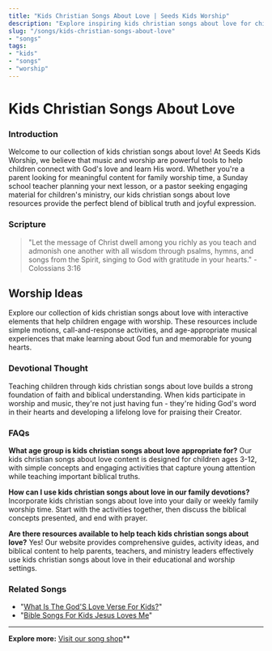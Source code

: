 ```yaml
---
title: "Kids Christian Songs About Love | Seeds Kids Worship"
description: "Explore inspiring kids christian songs about love for children's worship and faith development. Biblical music resources for families and ministry."
slug: "/songs/kids-christian-songs-about-love"
- "songs"
tags:
- "kids"
- "songs"
- "worship"
---
```


# Kids Christian Songs About Love

### Introduction

Welcome to our collection of kids christian songs about love! At Seeds Kids Worship, we believe that music and worship are powerful tools to help children connect with God's love and learn His word. Whether you're a parent looking for meaningful content for family worship time, a Sunday school teacher planning your next lesson, or a pastor seeking engaging material for children's ministry, our kids christian songs about love resources provide the perfect blend of biblical truth and joyful expression.

### Scripture

> "Let the message of Christ dwell among you richly as you teach and admonish one another with all wisdom through psalms, hymns, and songs from the Spirit, singing to God with gratitude in your hearts." - Colossians 3:16

## Worship Ideas

Explore our collection of kids christian songs about love with interactive elements that help children engage with worship. These resources include simple motions, call-and-response activities, and age-appropriate musical experiences that make learning about God fun and memorable for young hearts.

### Devotional Thought

Teaching children through kids christian songs about love builds a strong foundation of faith and biblical understanding. When kids participate in worship and music, they're not just having fun - they're hiding God's word in their hearts and developing a lifelong love for praising their Creator.

### FAQs

**What age group is kids christian songs about love appropriate for?**
Our kids christian songs about love content is designed for children ages 3-12, with simple concepts and engaging activities that capture young attention while teaching important biblical truths.

**How can I use kids christian songs about love in our family devotions?**
Incorporate kids christian songs about love into your daily or weekly family worship time. Start with the activities together, then discuss the biblical concepts presented, and end with prayer.

**Are there resources available to help teach kids christian songs about love?**
Yes! Our website provides comprehensive guides, activity ideas, and biblical content to help parents, teachers, and ministry leaders effectively use kids christian songs about love in their educational and worship settings.

### Related Songs

- "[What Is The God'S Love Verse For Kids?](/songs/what-is-the-god-s-love-verse-for-kids/)"
- "[Bible Songs For Kids Jesus Loves Me](/songs/bible-songs-for-kids-jesus-loves-me/)"

---

**Explore more:** [Visit our song shop](https://seedskidsworship.com/shop)**

<!-- Schema Markup -->
<script type="application/ld+json">
{
  "@context": "https://schema.org",
  "@type": "MusicRecording",
  "name": "Kids Christian Songs About Love",
  "byArtist": {
    "@type": "MusicGroup",
    "name": "Seeds Kids Worship"
  },
  "isFamilyFriendly": true,
  "url": "https://seedskidsworship.com/songs/kids-christian-songs-about-love/"
}
</script>